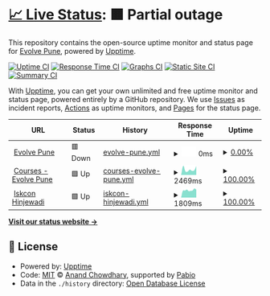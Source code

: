 # [📈 Live Status](https://evolvepune.github.io/website-status): <!--live status--> **🟧 Partial outage**

This repository contains the open-source uptime monitor and status page for [Evolve Pune](https://evolvepune.github.io/website-status), powered by [Upptime](https://github.com/upptime/upptime).

[![Uptime CI](https://github.com/evolvepune/website-status/workflows/Uptime%20CI/badge.svg)](https://github.com/evolvepune/website-status/actions?query=workflow%3A%22Uptime+CI%22)
[![Response Time CI](https://github.com/evolvepune/website-status/workflows/Response%20Time%20CI/badge.svg)](https://github.com/evolvepune/website-status/actions?query=workflow%3A%22Response+Time+CI%22)
[![Graphs CI](https://github.com/evolvepune/website-status/workflows/Graphs%20CI/badge.svg)](https://github.com/evolvepune/website-status/actions?query=workflow%3A%22Graphs+CI%22)
[![Static Site CI](https://github.com/evolvepune/website-status/workflows/Static%20Site%20CI/badge.svg)](https://github.com/evolvepune/website-status/actions?query=workflow%3A%22Static+Site+CI%22)
[![Summary CI](https://github.com/evolvepune/website-status/workflows/Summary%20CI/badge.svg)](https://github.com/evolvepune/website-status/actions?query=workflow%3A%22Summary+CI%22)

With [Upptime](https://upptime.js.org), you can get your own unlimited and free uptime monitor and status page, powered entirely by a GitHub repository. We use [Issues](https://github.com/evolvepune/website-status/issues) as incident reports, [Actions](https://github.com/evolvepune/website-status/actions) as uptime monitors, and [Pages](https://evolvepune.github.io/website-status) for the status page.

<!--start: status pages-->
<!-- This summary is generated by Upptime (https://github.com/upptime/upptime) -->
<!-- Do not edit this manually, your changes will be overwritten -->
<!-- prettier-ignore -->
| URL | Status | History | Response Time | Uptime |
| --- | ------ | ------- | ------------- | ------ |
| <img alt="" src="https://icons.duckduckgo.com/ip3/www.evolvepune.com.ico" height="13"> [Evolve Pune](https://www.evolvepune.com) | 🟥 Down | [evolve-pune.yml](https://github.com/evolvepune/website-status/commits/HEAD/history/evolve-pune.yml) | <details><summary><img alt="Response time graph" src="./graphs/evolve-pune/response-time-week.png" height="20"> 0ms</summary><br><a href="https://evolvepune.github.io/website-status/history/evolve-pune"><img alt="Response time 2567" src="https://img.shields.io/endpoint?url=https%3A%2F%2Fraw.githubusercontent.com%2Fevolvepune%2Fwebsite-status%2FHEAD%2Fapi%2Fevolve-pune%2Fresponse-time.json"></a><br><a href="https://evolvepune.github.io/website-status/history/evolve-pune"><img alt="24-hour response time 0" src="https://img.shields.io/endpoint?url=https%3A%2F%2Fraw.githubusercontent.com%2Fevolvepune%2Fwebsite-status%2FHEAD%2Fapi%2Fevolve-pune%2Fresponse-time-day.json"></a><br><a href="https://evolvepune.github.io/website-status/history/evolve-pune"><img alt="7-day response time 0" src="https://img.shields.io/endpoint?url=https%3A%2F%2Fraw.githubusercontent.com%2Fevolvepune%2Fwebsite-status%2FHEAD%2Fapi%2Fevolve-pune%2Fresponse-time-week.json"></a><br><a href="https://evolvepune.github.io/website-status/history/evolve-pune"><img alt="30-day response time 0" src="https://img.shields.io/endpoint?url=https%3A%2F%2Fraw.githubusercontent.com%2Fevolvepune%2Fwebsite-status%2FHEAD%2Fapi%2Fevolve-pune%2Fresponse-time-month.json"></a><br><a href="https://evolvepune.github.io/website-status/history/evolve-pune"><img alt="1-year response time 2567" src="https://img.shields.io/endpoint?url=https%3A%2F%2Fraw.githubusercontent.com%2Fevolvepune%2Fwebsite-status%2FHEAD%2Fapi%2Fevolve-pune%2Fresponse-time-year.json"></a></details> | <details><summary><a href="https://evolvepune.github.io/website-status/history/evolve-pune">0.00%</a></summary><a href="https://evolvepune.github.io/website-status/history/evolve-pune"><img alt="All-time uptime 74.46%" src="https://img.shields.io/endpoint?url=https%3A%2F%2Fraw.githubusercontent.com%2Fevolvepune%2Fwebsite-status%2FHEAD%2Fapi%2Fevolve-pune%2Fuptime.json"></a><br><a href="https://evolvepune.github.io/website-status/history/evolve-pune"><img alt="24-hour uptime 0.00%" src="https://img.shields.io/endpoint?url=https%3A%2F%2Fraw.githubusercontent.com%2Fevolvepune%2Fwebsite-status%2FHEAD%2Fapi%2Fevolve-pune%2Fuptime-day.json"></a><br><a href="https://evolvepune.github.io/website-status/history/evolve-pune"><img alt="7-day uptime 0.00%" src="https://img.shields.io/endpoint?url=https%3A%2F%2Fraw.githubusercontent.com%2Fevolvepune%2Fwebsite-status%2FHEAD%2Fapi%2Fevolve-pune%2Fuptime-week.json"></a><br><a href="https://evolvepune.github.io/website-status/history/evolve-pune"><img alt="30-day uptime 7.96%" src="https://img.shields.io/endpoint?url=https%3A%2F%2Fraw.githubusercontent.com%2Fevolvepune%2Fwebsite-status%2FHEAD%2Fapi%2Fevolve-pune%2Fuptime-month.json"></a><br><a href="https://evolvepune.github.io/website-status/history/evolve-pune"><img alt="1-year uptime 74.46%" src="https://img.shields.io/endpoint?url=https%3A%2F%2Fraw.githubusercontent.com%2Fevolvepune%2Fwebsite-status%2FHEAD%2Fapi%2Fevolve-pune%2Fuptime-year.json"></a></details>
| <img alt="" src="https://icons.duckduckgo.com/ip3/courses.evolvepune.com.ico" height="13"> [Courses - Evolve Pune](https://courses.evolvepune.com/courses/) | 🟩 Up | [courses-evolve-pune.yml](https://github.com/evolvepune/website-status/commits/HEAD/history/courses-evolve-pune.yml) | <details><summary><img alt="Response time graph" src="./graphs/courses-evolve-pune/response-time-week.png" height="20"> 2469ms</summary><br><a href="https://evolvepune.github.io/website-status/history/courses-evolve-pune"><img alt="Response time 3825" src="https://img.shields.io/endpoint?url=https%3A%2F%2Fraw.githubusercontent.com%2Fevolvepune%2Fwebsite-status%2FHEAD%2Fapi%2Fcourses-evolve-pune%2Fresponse-time.json"></a><br><a href="https://evolvepune.github.io/website-status/history/courses-evolve-pune"><img alt="24-hour response time 3695" src="https://img.shields.io/endpoint?url=https%3A%2F%2Fraw.githubusercontent.com%2Fevolvepune%2Fwebsite-status%2FHEAD%2Fapi%2Fcourses-evolve-pune%2Fresponse-time-day.json"></a><br><a href="https://evolvepune.github.io/website-status/history/courses-evolve-pune"><img alt="7-day response time 2469" src="https://img.shields.io/endpoint?url=https%3A%2F%2Fraw.githubusercontent.com%2Fevolvepune%2Fwebsite-status%2FHEAD%2Fapi%2Fcourses-evolve-pune%2Fresponse-time-week.json"></a><br><a href="https://evolvepune.github.io/website-status/history/courses-evolve-pune"><img alt="30-day response time 2294" src="https://img.shields.io/endpoint?url=https%3A%2F%2Fraw.githubusercontent.com%2Fevolvepune%2Fwebsite-status%2FHEAD%2Fapi%2Fcourses-evolve-pune%2Fresponse-time-month.json"></a><br><a href="https://evolvepune.github.io/website-status/history/courses-evolve-pune"><img alt="1-year response time 3825" src="https://img.shields.io/endpoint?url=https%3A%2F%2Fraw.githubusercontent.com%2Fevolvepune%2Fwebsite-status%2FHEAD%2Fapi%2Fcourses-evolve-pune%2Fresponse-time-year.json"></a></details> | <details><summary><a href="https://evolvepune.github.io/website-status/history/courses-evolve-pune">100.00%</a></summary><a href="https://evolvepune.github.io/website-status/history/courses-evolve-pune"><img alt="All-time uptime 99.57%" src="https://img.shields.io/endpoint?url=https%3A%2F%2Fraw.githubusercontent.com%2Fevolvepune%2Fwebsite-status%2FHEAD%2Fapi%2Fcourses-evolve-pune%2Fuptime.json"></a><br><a href="https://evolvepune.github.io/website-status/history/courses-evolve-pune"><img alt="24-hour uptime 100.00%" src="https://img.shields.io/endpoint?url=https%3A%2F%2Fraw.githubusercontent.com%2Fevolvepune%2Fwebsite-status%2FHEAD%2Fapi%2Fcourses-evolve-pune%2Fuptime-day.json"></a><br><a href="https://evolvepune.github.io/website-status/history/courses-evolve-pune"><img alt="7-day uptime 100.00%" src="https://img.shields.io/endpoint?url=https%3A%2F%2Fraw.githubusercontent.com%2Fevolvepune%2Fwebsite-status%2FHEAD%2Fapi%2Fcourses-evolve-pune%2Fuptime-week.json"></a><br><a href="https://evolvepune.github.io/website-status/history/courses-evolve-pune"><img alt="30-day uptime 100.00%" src="https://img.shields.io/endpoint?url=https%3A%2F%2Fraw.githubusercontent.com%2Fevolvepune%2Fwebsite-status%2FHEAD%2Fapi%2Fcourses-evolve-pune%2Fuptime-month.json"></a><br><a href="https://evolvepune.github.io/website-status/history/courses-evolve-pune"><img alt="1-year uptime 99.57%" src="https://img.shields.io/endpoint?url=https%3A%2F%2Fraw.githubusercontent.com%2Fevolvepune%2Fwebsite-status%2FHEAD%2Fapi%2Fcourses-evolve-pune%2Fuptime-year.json"></a></details>
| <img alt="" src="https://icons.duckduckgo.com/ip3/iskconhinjewadi.com.ico" height="13"> [Iskcon Hinjewadi](https://iskconhinjewadi.com/) | 🟩 Up | [iskcon-hinjewadi.yml](https://github.com/evolvepune/website-status/commits/HEAD/history/iskcon-hinjewadi.yml) | <details><summary><img alt="Response time graph" src="./graphs/iskcon-hinjewadi/response-time-week.png" height="20"> 1809ms</summary><br><a href="https://evolvepune.github.io/website-status/history/iskcon-hinjewadi"><img alt="Response time 1695" src="https://img.shields.io/endpoint?url=https%3A%2F%2Fraw.githubusercontent.com%2Fevolvepune%2Fwebsite-status%2FHEAD%2Fapi%2Fiskcon-hinjewadi%2Fresponse-time.json"></a><br><a href="https://evolvepune.github.io/website-status/history/iskcon-hinjewadi"><img alt="24-hour response time 1810" src="https://img.shields.io/endpoint?url=https%3A%2F%2Fraw.githubusercontent.com%2Fevolvepune%2Fwebsite-status%2FHEAD%2Fapi%2Fiskcon-hinjewadi%2Fresponse-time-day.json"></a><br><a href="https://evolvepune.github.io/website-status/history/iskcon-hinjewadi"><img alt="7-day response time 1809" src="https://img.shields.io/endpoint?url=https%3A%2F%2Fraw.githubusercontent.com%2Fevolvepune%2Fwebsite-status%2FHEAD%2Fapi%2Fiskcon-hinjewadi%2Fresponse-time-week.json"></a><br><a href="https://evolvepune.github.io/website-status/history/iskcon-hinjewadi"><img alt="30-day response time 1854" src="https://img.shields.io/endpoint?url=https%3A%2F%2Fraw.githubusercontent.com%2Fevolvepune%2Fwebsite-status%2FHEAD%2Fapi%2Fiskcon-hinjewadi%2Fresponse-time-month.json"></a><br><a href="https://evolvepune.github.io/website-status/history/iskcon-hinjewadi"><img alt="1-year response time 1695" src="https://img.shields.io/endpoint?url=https%3A%2F%2Fraw.githubusercontent.com%2Fevolvepune%2Fwebsite-status%2FHEAD%2Fapi%2Fiskcon-hinjewadi%2Fresponse-time-year.json"></a></details> | <details><summary><a href="https://evolvepune.github.io/website-status/history/iskcon-hinjewadi">100.00%</a></summary><a href="https://evolvepune.github.io/website-status/history/iskcon-hinjewadi"><img alt="All-time uptime 99.98%" src="https://img.shields.io/endpoint?url=https%3A%2F%2Fraw.githubusercontent.com%2Fevolvepune%2Fwebsite-status%2FHEAD%2Fapi%2Fiskcon-hinjewadi%2Fuptime.json"></a><br><a href="https://evolvepune.github.io/website-status/history/iskcon-hinjewadi"><img alt="24-hour uptime 100.00%" src="https://img.shields.io/endpoint?url=https%3A%2F%2Fraw.githubusercontent.com%2Fevolvepune%2Fwebsite-status%2FHEAD%2Fapi%2Fiskcon-hinjewadi%2Fuptime-day.json"></a><br><a href="https://evolvepune.github.io/website-status/history/iskcon-hinjewadi"><img alt="7-day uptime 100.00%" src="https://img.shields.io/endpoint?url=https%3A%2F%2Fraw.githubusercontent.com%2Fevolvepune%2Fwebsite-status%2FHEAD%2Fapi%2Fiskcon-hinjewadi%2Fuptime-week.json"></a><br><a href="https://evolvepune.github.io/website-status/history/iskcon-hinjewadi"><img alt="30-day uptime 99.86%" src="https://img.shields.io/endpoint?url=https%3A%2F%2Fraw.githubusercontent.com%2Fevolvepune%2Fwebsite-status%2FHEAD%2Fapi%2Fiskcon-hinjewadi%2Fuptime-month.json"></a><br><a href="https://evolvepune.github.io/website-status/history/iskcon-hinjewadi"><img alt="1-year uptime 99.98%" src="https://img.shields.io/endpoint?url=https%3A%2F%2Fraw.githubusercontent.com%2Fevolvepune%2Fwebsite-status%2FHEAD%2Fapi%2Fiskcon-hinjewadi%2Fuptime-year.json"></a></details>

<!--end: status pages-->

[**Visit our status website →**](https://evolvepune.github.io/website-status)

## 📄 License

- Powered by: [Upptime](https://github.com/upptime/upptime)
- Code: [MIT](./LICENSE) © [Anand Chowdhary](https://anandchowdhary.com), supported by [Pabio](https://pabio.com)
- Data in the `./history` directory: [Open Database License](https://opendatacommons.org/licenses/odbl/1-0/)
